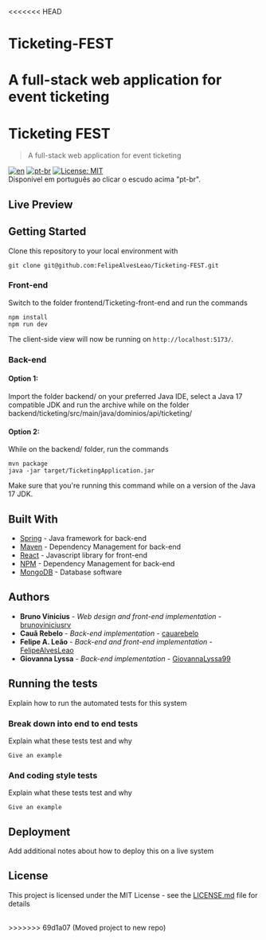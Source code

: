 <<<<<<< HEAD
# Ticketing-FEST
A full-stack web application for event ticketing
=======
# Ticketing FEST
> A full-stack web application for event ticketing

[![en](https://img.shields.io/badge/lang-en-red.svg)](link)
[![pt-br](https://img.shields.io/badge/lang-pt--br-green.svg)](link)
[![License: MIT](https://img.shields.io/badge/License-MIT-yellow.svg)](https://opensource.org/licenses/MIT)
</br> Disponível em português ao clicar o escudo acima "pt-br".

## Live Preview

## Getting Started

Clone this repository to your local environment with

```
git clone git@github.com:FelipeAlvesLeao/Ticketing-FEST.git
```

### Front-end

Switch to the folder frontend/Ticketing-front-end and run the commands
```
npm install
npm run dev
```
The client-side view will now be running on ```http://localhost:5173/```.
### Back-end
#### Option 1:
Import the folder backend/ on your preferred Java IDE, select a Java 17 compatible JDK and run the archive while on the folder backend/ticketing/src/main/java/dominios/api/ticketing/
#### Option 2:
While on the backend/ folder, run the commands
```
mvn package
java -jar target/TicketingApplication.jar
```
Make sure that you're running this command while on a version of the Java 17 JDK.
## Built With

* [Spring](https://spring.io/) - Java framework for back-end
* [Maven](https://maven.apache.org/) - Dependency Management for back-end
* [React](https://react.dev/) - Javascript library for front-end
* [NPM](https://www.npmjs.com/) - Dependency Management for back-end
* [MongoDB](https://www.mongodb.com/) - Database software


## Authors

* **Bruno Vinicius** - *Web design and front-end implementation* - [brunoviniciusrv](https://github.com/brunoviniciusrv)
* **Cauã Rebelo** - *Back-end implementation* - [cauarebelo](https://github.com/cauarebelo)
* **Felipe A. Leão** - *Back-end and front-end implementation* - [FelipeAlvesLeao](https://github.com/FelipeAlvesLeao)
* **Giovanna Lyssa** - *Back-end implementation* - [GiovannaLyssa99](https://github.com/GiovannaLyssa99)
## Running the tests

Explain how to run the automated tests for this system

### Break down into end to end tests

Explain what these tests test and why

```
Give an example
```

### And coding style tests

Explain what these tests test and why

```
Give an example
```

## Deployment

Add additional notes about how to deploy this on a live system


## License

This project is licensed under the MIT License - see the [LICENSE.md](LICENSE.md) file for details



</br>
>>>>>>> 69d1a07 (Moved project to new repo)
